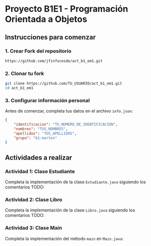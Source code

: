 # Proyecto B1E1 - Programación Orientada a Objetos

## Instrucciones para comenzar

### 1. Crear Fork del repositorio
```bash
https://github.com/jfinfocesde/act_b1_em1.git
```

### 2. Clonar tu fork
```bash
git clone https://github.com/TU_USUARIO/act_b1_em1.git
cd act_b1_em1
```

### 3. Configurar información personal
Antes de comenzar, completa tus datos en el archivo `info.json`:
```json
{
    "identificacion": "TU_NUMERO_DE_IDENTIFICACION",
    "nombres": "TUS_NOMBRES",
    "apellidos": "TUS_APELLIDOS",
    "grupo": "b1-martes"
}
```
## Actividades a realizar

### Actividad 1: Clase Estudiante
Completa la implementación de la clase `Estudiante.java` siguiendo los comentarios TODO:

### Actividad 2: Clase Libro
Completa la implementación de la clase `Libro.java` siguiendo los comentarios TODO:

### Actividad 3: Clase Main
Completa la implementación del método `main` en `Main.java`:
